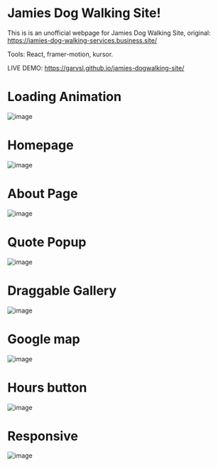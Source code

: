 # Jamies Dog Walking Site!

This is is an unofficial webpage for Jamies Dog Walking Site, original: https://jamies-dog-walking-services.business.site/

Tools: React, framer-motion, kursor.

LIVE DEMO: https://garvsl.github.io/jamies-dogwalking-site/

# Loading Animation

![image](https://user-images.githubusercontent.com/39009375/234182663-a26d2921-a035-4d90-890b-7ec7c62817f9.png)

# Homepage

![image](https://user-images.githubusercontent.com/39009375/234182680-ff75db6d-850f-4e0e-9cb6-fcfd3a6d0531.png)

# About Page

![image](https://user-images.githubusercontent.com/39009375/234182719-e7088421-4a72-4f10-a3c0-ee9876543b48.png)

# Quote Popup

![image](https://user-images.githubusercontent.com/39009375/234182834-80cc620d-4b33-4d6d-ac25-fe7fb3d7da83.png)

# Draggable Gallery

![image](https://user-images.githubusercontent.com/39009375/234182770-751cdfc0-00b3-4929-b81c-38d72da78541.png)

# Google map

![image](https://user-images.githubusercontent.com/39009375/234182800-81382b5a-9d95-4f13-b00c-c46672e84198.png)

# Hours button

![image](https://user-images.githubusercontent.com/39009375/234182882-35eda6ec-2381-4384-9962-7bed3567396b.png)

# Responsive

![image](https://user-images.githubusercontent.com/39009375/234182967-09399afe-7603-4d34-b041-98130b169daf.png)


